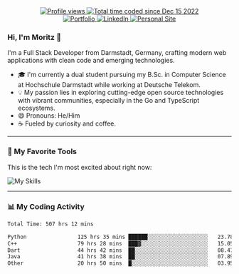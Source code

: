 <div align="center">
  <a href="https://mbengel.dev">
    <img src="https://komarev.com/ghpvc/?username=RealPotatoe&label=Views&color=blue&style=flat" alt="Profile views">
  </a>
  <a href="https://wakatime.com/@055ad605-78d0-4854-8a93-af21ba54a49f">
    <img src="https://wakatime.com/badge/user/055ad605-78d0-4854-8a93-af21ba54a49f.svg?style=flat&color=blue" alt="Total time coded since Dec 15 2022">
  </a>
</div>
<div align="center">
  <a href="https://mbengel.dev" target="_blank">
    <img src="https://img.shields.io/badge/Portfolio-mbengel.dev-blue?style=flat" alt="Portfolio"/>
  </a>
  <a href="https://www.linkedin.com/in/moritz-bengel/" target="_blank">
    <img src="https://img.shields.io/badge/LinkedIn-blue?style=flat&logo=linkedin&logoColor=white" alt="LinkedIn"/>
  </a>
  <a href="https://tato.gay" target="_blank">
    <img src="https://img.shields.io/badge/Personal_Site-tato.gay-blue?style=flat" alt="Personal Site"/>
  </a>
</div>

### Hi, I'm Moritz 👋

I'm a Full Stack Developer from Darmstadt, Germany, crafting modern web applications with clean code and emerging technologies.

- 🎓 I'm currently a dual student pursuing my B.Sc. in Computer Science at Hochschule Darmstadt while working at Deutsche Telekom.
- 💡 My passion lies in exploring cutting-edge open source technologies with vibrant communities, especially in the Go and TypeScript ecosystems.
- 😄 Pronouns: He/Him
- ☕ Fueled by curiosity and coffee.

---

### 🚀 My Favorite Tools

This is the tech I'm most excited about right now:

![My Skills](https://skillicons.dev/icons?i=go,python,typescript,deno,svelte,docker,mongodb,postgres&perline=4)

---

### 📊 My Coding Activity

<!--START_SECTION:waka-->

```txt
Total Time: 507 hrs 12 mins

Python                125 hrs 35 mins ██████░░░░░░░░░░░░░░░░░░░   23.78 %
C++                   79 hrs 28 mins  ███▓░░░░░░░░░░░░░░░░░░░░░   15.05 %
Dart                  44 hrs 42 mins  ██░░░░░░░░░░░░░░░░░░░░░░░   08.47 %
Java                  41 hrs 38 mins  ██░░░░░░░░░░░░░░░░░░░░░░░   07.89 %
Other                 20 hrs 50 mins  █░░░░░░░░░░░░░░░░░░░░░░░░   03.95 %
```

<!--END_SECTION:waka-->

